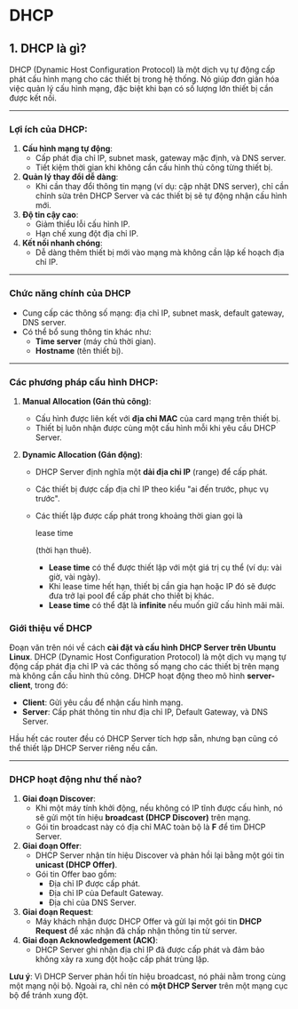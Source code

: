 # DHCP

## 1. DHCP là gì?

DHCP (Dynamic Host Configuration Protocol) là một dịch vụ tự động cấp phát cấu hình mạng cho các thiết bị trong hệ thống. Nó giúp đơn giản hóa việc quản lý cấu hình mạng, đặc biệt khi bạn có số lượng lớn thiết bị cần được kết nối.

------

### Lợi ích của DHCP:

1. **Cấu hình mạng tự động**:
   - Cấp phát địa chỉ IP, subnet mask, gateway mặc định, và DNS server.
   - Tiết kiệm thời gian khi không cần cấu hình thủ công từng thiết bị.
2. **Quản lý thay đổi dễ dàng**:
   - Khi cần thay đổi thông tin mạng (ví dụ: cập nhật DNS server), chỉ cần chỉnh sửa trên DHCP Server và các thiết bị sẽ tự động nhận cấu hình mới.
3. **Độ tin cậy cao**:
   - Giảm thiểu lỗi cấu hình IP.
   - Hạn chế xung đột địa chỉ IP.
4. **Kết nối nhanh chóng**:
   - Dễ dàng thêm thiết bị mới vào mạng mà không cần lập kế hoạch địa chỉ IP.

------

### Chức năng chính của DHCP

- Cung cấp các thông số mạng: địa chỉ IP, subnet mask, default gateway, DNS server.
- Có thể bổ sung thông tin khác như:
  - **Time server** (máy chủ thời gian).
  - **Hostname** (tên thiết bị).

------

### Các phương pháp cấu hình DHCP:

1. **Manual Allocation (Gán thủ công)**:

   - Cấu hình được liên kết với **địa chỉ MAC** của card mạng trên thiết bị.
   - Thiết bị luôn nhận được cùng một cấu hình mỗi khi yêu cầu DHCP Server.

2. **Dynamic Allocation (Gán động)**:

   - DHCP Server định nghĩa một **dải địa chỉ IP** (range) để cấp phát.

   - Các thiết bị được cấp địa chỉ IP theo kiểu "ai đến trước, phục vụ trước".

   - Các thiết lập được cấp phát trong khoảng thời gian gọi là 

     lease time

      (thời hạn thuê).

     - **Lease time** có thể được thiết lập với một giá trị cụ thể (ví dụ: vài giờ, vài ngày).
     - Khi lease time hết hạn, thiết bị cần gia hạn hoặc IP đó sẽ được đưa trở lại pool để cấp phát cho thiết bị khác.
     - **Lease time** có thể đặt là **infinite** nếu muốn giữ cấu hình mãi mãi.

### Giới thiệu về DHCP

Đoạn văn trên nói về cách **cài đặt và cấu hình DHCP Server trên Ubuntu Linux**. DHCP (Dynamic Host Configuration Protocol) là một dịch vụ mạng tự động cấp phát địa chỉ IP và các thông số mạng cho các thiết bị trên mạng mà không cần cấu hình thủ công. DHCP hoạt động theo mô hình **server-client**, trong đó:

- **Client**: Gửi yêu cầu để nhận cấu hình mạng.
- **Server**: Cấp phát thông tin như địa chỉ IP, Default Gateway, và DNS Server.

Hầu hết các router đều có DHCP Server tích hợp sẵn, nhưng bạn cũng có thể thiết lập DHCP Server riêng nếu cần.

------

### DHCP hoạt động như thế nào?

1. **Giai đoạn Discover**:
   - Khi một máy tính khởi động, nếu không có IP tĩnh được cấu hình, nó sẽ gửi một tín hiệu **broadcast (DHCP Discover)** trên mạng.
   - Gói tin broadcast này có địa chỉ MAC toàn bộ là **F** để tìm DHCP Server.
2. **Giai đoạn Offer**:
   - DHCP Server nhận tín hiệu Discover và phản hồi lại bằng một gói tin **unicast (DHCP Offer)**.
   - Gói tin Offer bao gồm:
     - Địa chỉ IP được cấp phát.
     - Địa chỉ IP của Default Gateway.
     - Địa chỉ của DNS Server.
3. **Giai đoạn Request**:
   - Máy khách nhận được DHCP Offer và gửi lại một gói tin **DHCP Request** để xác nhận đã chấp nhận thông tin từ server.
4. **Giai đoạn Acknowledgement (ACK)**:
   - DHCP Server ghi nhận địa chỉ IP đã được cấp phát và đảm bảo không xảy ra xung đột hoặc cấp phát trùng lặp.

**Lưu ý**: Vì DHCP Server phản hồi tín hiệu broadcast, nó phải nằm trong cùng một mạng nội bộ. Ngoài ra, chỉ nên có **một DHCP Server** trên một mạng cục bộ để tránh xung đột.



